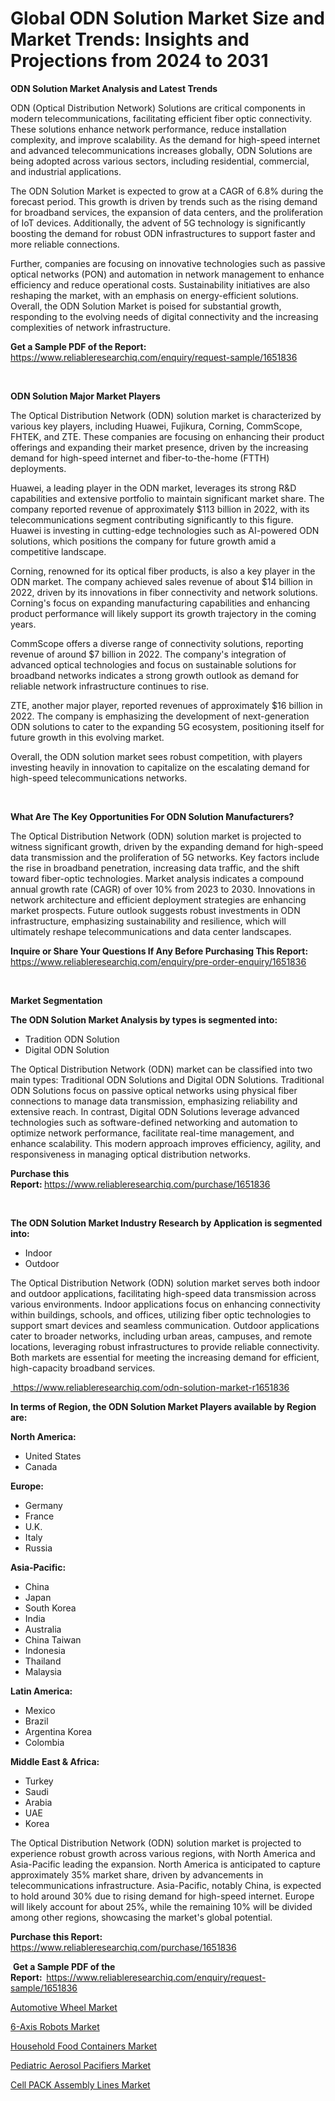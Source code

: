 <p><h1>Global ODN Solution Market Size and Market Trends: Insights and Projections from 2024 to 2031</h1></p><p><strong>ODN Solution Market Analysis and Latest Trends</strong></p>
<p><p>ODN (Optical Distribution Network) Solutions are critical components in modern telecommunications, facilitating efficient fiber optic connectivity. These solutions enhance network performance, reduce installation complexity, and improve scalability. As the demand for high-speed internet and advanced telecommunications increases globally, ODN Solutions are being adopted across various sectors, including residential, commercial, and industrial applications.</p><p>The ODN Solution Market is expected to grow at a CAGR of 6.8% during the forecast period. This growth is driven by trends such as the rising demand for broadband services, the expansion of data centers, and the proliferation of IoT devices. Additionally, the advent of 5G technology is significantly boosting the demand for robust ODN infrastructures to support faster and more reliable connections.</p><p>Further, companies are focusing on innovative technologies such as passive optical networks (PON) and automation in network management to enhance efficiency and reduce operational costs. Sustainability initiatives are also reshaping the market, with an emphasis on energy-efficient solutions. Overall, the ODN Solution Market is poised for substantial growth, responding to the evolving needs of digital connectivity and the increasing complexities of network infrastructure.</p></p>
<p><strong>Get a Sample PDF of the Report:&nbsp;</strong> <a href="https://www.reliableresearchiq.com/enquiry/request-sample/1651836?utm_campaign=99&utm_medium=2&utm_source=Github&utm_content=ia&utm_term=27092024&utm_id=odn-solution">https://www.reliableresearchiq.com/enquiry/request-sample/1651836</a></p>
<p>&nbsp;</p>
<p><strong>ODN Solution Major Market Players</strong></p>
<p><p>The Optical Distribution Network (ODN) solution market is characterized by various key players, including Huawei, Fujikura, Corning, CommScope, FHTEK, and ZTE. These companies are focusing on enhancing their product offerings and expanding their market presence, driven by the increasing demand for high-speed internet and fiber-to-the-home (FTTH) deployments.</p><p>Huawei, a leading player in the ODN market, leverages its strong R&D capabilities and extensive portfolio to maintain significant market share. The company reported revenue of approximately $113 billion in 2022, with its telecommunications segment contributing significantly to this figure. Huawei is investing in cutting-edge technologies such as AI-powered ODN solutions, which positions the company for future growth amid a competitive landscape.</p><p>Corning, renowned for its optical fiber products, is also a key player in the ODN market. The company achieved sales revenue of about $14 billion in 2022, driven by its innovations in fiber connectivity and network solutions. Corning's focus on expanding manufacturing capabilities and enhancing product performance will likely support its growth trajectory in the coming years.</p><p>CommScope offers a diverse range of connectivity solutions, reporting revenue of around $7 billion in 2022. The company's integration of advanced optical technologies and focus on sustainable solutions for broadband networks indicates a strong growth outlook as demand for reliable network infrastructure continues to rise.</p><p>ZTE, another major player, reported revenues of approximately $16 billion in 2022. The company is emphasizing the development of next-generation ODN solutions to cater to the expanding 5G ecosystem, positioning itself for future growth in this evolving market.</p><p>Overall, the ODN solution market sees robust competition, with players investing heavily in innovation to capitalize on the escalating demand for high-speed telecommunications networks.</p></p>
<p>&nbsp;</p>
<p><strong>What Are The Key Opportunities For ODN Solution Manufacturers?</strong></p>
<p><p>The Optical Distribution Network (ODN) solution market is projected to witness significant growth, driven by the expanding demand for high-speed data transmission and the proliferation of 5G networks. Key factors include the rise in broadband penetration, increasing data traffic, and the shift toward fiber-optic technologies. Market analysis indicates a compound annual growth rate (CAGR) of over 10% from 2023 to 2030. Innovations in network architecture and efficient deployment strategies are enhancing market prospects. Future outlook suggests robust investments in ODN infrastructure, emphasizing sustainability and resilience, which will ultimately reshape telecommunications and data center landscapes.</p></p>
<p><strong>Inquire or Share Your Questions If Any Before Purchasing This Report:</strong> <a href="https://www.reliableresearchiq.com/enquiry/pre-order-enquiry/1651836?utm_campaign=99&utm_medium=2&utm_source=Github&utm_content=ia&utm_term=27092024&utm_id=odn-solution">https://www.reliableresearchiq.com/enquiry/pre-order-enquiry/1651836</a></p>
<p>&nbsp;</p>
<p><strong>Market Segmentation</strong></p>
<p><strong>The ODN Solution Market Analysis by types is segmented into:</strong></p>
<p><ul><li>Tradition ODN Solution</li><li>Digital ODN Solution</li></ul></p>
<p><p>The Optical Distribution Network (ODN) market can be classified into two main types: Traditional ODN Solutions and Digital ODN Solutions. Traditional ODN Solutions focus on passive optical networks using physical fiber connections to manage data transmission, emphasizing reliability and extensive reach. In contrast, Digital ODN Solutions leverage advanced technologies such as software-defined networking and automation to optimize network performance, facilitate real-time management, and enhance scalability. This modern approach improves efficiency, agility, and responsiveness in managing optical distribution networks.</p></p>
<p><strong>Purchase this Report:&nbsp;</strong><a href="https://www.reliableresearchiq.com/purchase/1651836?utm_campaign=99&utm_medium=2&utm_source=Github&utm_content=ia&utm_term=27092024&utm_id=odn-solution">https://www.reliableresearchiq.com/purchase/1651836</a></p>
<p>&nbsp;</p>
<p><strong>The ODN Solution Market Industry Research by Application is segmented into:</strong></p>
<p><ul><li>Indoor</li><li>Outdoor</li></ul></p>
<p><p>The Optical Distribution Network (ODN) solution market serves both indoor and outdoor applications, facilitating high-speed data transmission across various environments. Indoor applications focus on enhancing connectivity within buildings, schools, and offices, utilizing fiber optic technologies to support smart devices and seamless communication. Outdoor applications cater to broader networks, including urban areas, campuses, and remote locations, leveraging robust infrastructures to provide reliable connectivity. Both markets are essential for meeting the increasing demand for efficient, high-capacity broadband services.</p></p>
<p><a href="https://www.reliableresearchiq.com/odn-solution-market-r1651836?utm_campaign=99&utm_medium=2&utm_source=Github&utm_content=ia&utm_term=27092024&utm_id=odn-solution">&nbsp;https://www.reliableresearchiq.com/odn-solution-market-r1651836</a></p>
<p><strong>In terms of Region, the ODN Solution Market Players available by Region are:</strong></p>
<p>
    <p> <strong> North America: </strong>
        <ul>
            <li>United States</li>
            <li>Canada</li>
        </ul>
        </p> 
    <p> <strong> Europe: </strong>
        <ul>
            <li>Germany</li>
            <li>France</li>
            <li>U.K.</li>
            <li>Italy</li>
            <li>Russia</li>
        </ul>
        </p> 
    <p> <strong> Asia-Pacific: </strong>
        <ul>
            <li>China</li>
            <li>Japan</li>
            <li>South Korea</li>
            <li>India</li>
            <li>Australia</li>
            <li>China Taiwan</li>
            <li>Indonesia</li>
            <li>Thailand</li>
            <li>Malaysia</li>
        </ul>
        </p> 
    <p> <strong> Latin America: </strong>
        <ul>
            <li>Mexico</li>
            <li>Brazil</li>
            <li>Argentina Korea</li>
            <li>Colombia</li>
        </ul>
        </p> 
    <p> <strong> Middle East & Africa: </strong>
        <ul>
            <li>Turkey</li>
            <li>Saudi</li>
            <li>Arabia</li>
            <li>UAE</li>
            <li>Korea</li>
        </ul>
    </p>
    </p>
<p><p>The Optical Distribution Network (ODN) solution market is projected to experience robust growth across various regions, with North America and Asia-Pacific leading the expansion. North America is anticipated to capture approximately 35% market share, driven by advancements in telecommunications infrastructure. Asia-Pacific, notably China, is expected to hold around 30% due to rising demand for high-speed internet. Europe will likely account for about 25%, while the remaining 10% will be divided among other regions, showcasing the market's global potential.</p></p>
<p><strong>Purchase this Report: </strong><a href="https://www.reliableresearchiq.com/purchase/1651836?utm_campaign=99&utm_medium=2&utm_source=Github&utm_content=ia&utm_term=27092024&utm_id=odn-solution">https://www.reliableresearchiq.com/purchase/1651836</a></p>
<p>&nbsp;<strong>Get a Sample PDF of the Report:&nbsp;&nbsp;</strong><a href="https://www.reliableresearchiq.com/enquiry/request-sample/1651836?utm_campaign=99&utm_medium=2&utm_source=Github&utm_content=ia&utm_term=27092024&utm_id=odn-solution">https://www.reliableresearchiq.com/enquiry/request-sample/1651836</a></p>
<p><strong></strong></p>
<p><p><a href="https://www.linkedin.com/pulse/automotive-wheel-market-evolution-global-trends-regional-8xuvf?utm_campaign=99&utm_medium=2&utm_source=Github&utm_content=ia&utm_term=27092024&utm_id=odn-solution">Automotive Wheel Market</a></p><p><a href="https://github.com/darcy8m10dupre/Market-Research-Report-List-1/blob/main/6-axis-robots-market.md?utm_campaign=99&utm_medium=2&utm_source=Github&utm_content=ia&utm_term=27092024&utm_id=odn-solution">6-Axis Robots Market</a></p><p><a href="https://www.linkedin.com/pulse/future-trends-global-household-food-containers-market-insights-tk8mc?utm_campaign=99&utm_medium=2&utm_source=Github&utm_content=ia&utm_term=27092024&utm_id=odn-solution">Household Food Containers Market</a></p><p><a href="https://issuu.com/reportprime-2/docs/pediatric-aerosol-pacifiers-market-_5678edf039b2fa?utm_campaign=99&utm_medium=2&utm_source=Github&utm_content=ia&utm_term=27092024&utm_id=odn-solution">Pediatric Aerosol Pacifiers Market</a></p><p><a href="https://github.com/Sidorelashyti476/Market-Research-Report-List-1/blob/main/cell-pack-assembly-lines-market.md?utm_campaign=99&utm_medium=2&utm_source=Github&utm_content=ia&utm_term=27092024&utm_id=odn-solution">Cell PACK Assembly Lines Market</a></p></p>